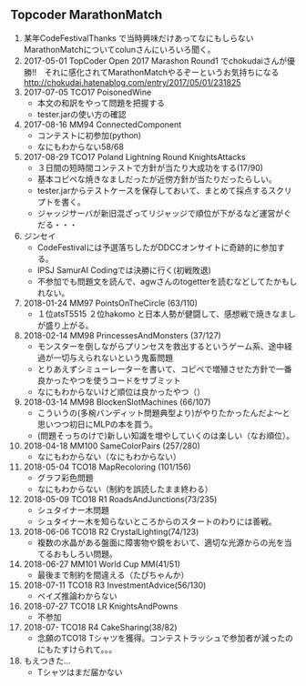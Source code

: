 ## Topcoder MarathonMatch
1. 某年CodeFestivalThanks で当時興味だけあってなにもしらないMarathonMatchについてcolunさんにいろいろ聞く。
2. 2017-05-01 TopCoder Open 2017 Marashon Round1 でchokudaiさんが優勝!!　それに感化されてMarathonMatchやるぞーというお気持ちになる http://chokudai.hatenablog.com/entry/2017/05/01/231825
3. 2017-07-05 TCO17 PoisonedWine
	- 本文の和訳をやって問題を把握する
	- tester.jarの使い方の確認
4. 2017-08-16 MM94 ConnectedComponent
	- コンテストに初参加(python)
	- なにもわからない58/68
5. 2017-08-29 TCO17 Poland Lightning Round KnightsAttacks 
	- ３日間の短時間コンテストで方針が当たり大成功をする(17/90)
	- 基本コピペな焼きなましだったが近傍方針が当たりだったらしい。
	- tester.jarからテストケースを保存しておいて、まとめて採点するスクリプトを書く。
	- ジャッジサーバが新旧混ざってリジャッジで順位が下がるなど運営がぐだる・・・
6. ジンセイ
	- CodeFestivalには予選落ちしたがDDCCオンサイトに奇跡的に参加する。
	- IPSJ SamurAI Codingでは決勝に行く(初戦敗退)
	- 不参加でも問題文を読んで、agwさんのtogetterを読むなどしてたかもしれない。
7. 2018-01-24 MM97 PointsOnTheCircle (63/110)
	- １位atsT5515 ２位hakomo と日本人勢が健闘して、感想戦で焼きなましが盛り上がる。
8. 2018-02-14 MM98 PrincessesAndMonsters (37/127)
	- モンスターを倒しながらプリンセスを救出するというゲーム系、途中経過が一切与えられないという鬼畜問題
	- とりあえずシミューレーターを書いて、コピペで増殖させた方針で一番良かったやつを使うコードをサブミット
	- なにもわからないけど順位は良かったやつ（）
9. 2018-03-14 MM98 BlockenSlotMachines (66/107)
	- こういうの(多椀バンディット問題典型より)がやりたかったんだよ〜と思いつつ初日にMLPの本を買う。
	- (問題そっちのけで)新しい知識を増やしていくのは楽しい（なお順位）。
10. 2018-04-18 MM100 SameColorPairs (257/280)
	- なにもわからない（なにもわからない）
11. 2018-05-04 TCO18 MapRecoloring (101/156)
	- グラフ彩色問題
	- なにもわからない（制約を誤読したまま終わる）
12. 2018-05-09 TCO18 R1 RoadsAndJunctions(73/235)
	- シュタイナー木問題
	- シュタイナー木を知らないところからのスタートのわりには善戦。
13. 2018-06-06 TCO18 R2 CrystalLighting(74/123)
	- 複数の水晶がある盤面に障害物や鏡をおいて、適切な光源からの光を当てるおもしろい問題。
14. 2018-06-27 MM101 World Cup MM(41/51)
	- 最後まで制約を間違える（たぴちゃんか）
15. 2018-07-11 TCO18 R3 InvestmentAdvice(56/130)
	- ベイズ推論わからない
16. 2018-07-27 TCO18 LR KnightsAndPowns
	- 不参加
17. 2018-07- TCO18 R4 CakeSharing(38/82)
	- 念願のTCO18 Tシャツを獲得。コンテストラッシュで参加者が減ったのにもたすけられて。。。
18. もえつきた… 
	- Tシャツはまだ届かない
